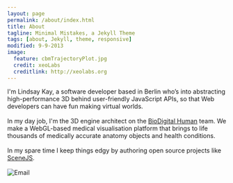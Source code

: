 ```yaml
---
layout: page
permalink: /about/index.html
title: About
tagline: Minimal Mistakes, a Jekyll Theme
tags: [about, Jekyll, theme, responsive]
modified: 9-9-2013
image:
  feature: cbmTrajectoryPlot.jpg
  credit: xeoLabs
  creditlink: http://xeolabs.org
---
```


I'm Lindsay Kay, a software developer based in Berlin who’s into abstracting high-performance 3D behind user-friendly JavaScript
APIs, so that Web developers can have fun making virtual worlds.
<br><br>
In my day job, I'm the 3D engine architect on the [BioDigital Human](http://biodigitalhuman.com) team. We make a WebGL-based
medical visualisation platform that brings to life thousands of medically accurate anatomy objects and health conditions.
<br><br>In my spare time I keep things edgy by authoring open source projects like [SceneJS](http://scenejs.org).
<br>
<br>
![Email](../images/email.png)